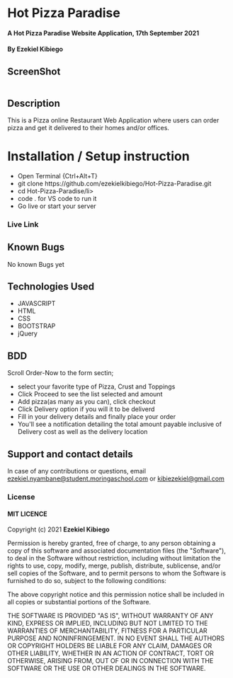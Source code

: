 # Hot Pizza Paradise
#### A Hot Pizza Paradise Website Application, 17th September 2021
#### By **Ezekiel Kibiego**

## ScreenShot
<img src="">

## Description
This is a Pizza online Restaurant Web Application where users can order pizza and get it delivered to their homes and/or offices.

# Installation / Setup instruction

<ul>
<li>Open Terminal {Ctrl+Alt+T}</li>
<li>git clone https://github.com/ezekielkibiego/Hot-Pizza-Paradise.git</li>
<li>cd Hot-Pizza-Paradise/li>
<li>code . for VS code to run it</li>
<li>Go live or start your server</li>
</ul>

### Live Link

<a></a>

## Known Bugs

No known Bugs yet

## Technologies Used

<ul>
<li>JAVASCRIPT</li>
<li>HTML</li>
<li>CSS</li>
<li>BOOTSTRAP</li>
<li>jQuery</li>
</ul>

## BDD
Scroll Order-Now to the form sectin;

<ul>
<li>select your favorite type of Pizza, Crust and Toppings</li>
<li>Click Proceed to see the list selected and amount </li>
<li>Add pizza(as many as you can), click checkout</li>
<li>Click Delivery option if you will it to be deliverd</li>
<li>Fill in your delivery details and finally place your order</li>
<li>You'll see a notification detailing the total amount payable inclusive of Delivery cost as well as the delivery location</li>
</ul>

## Support and contact details
In case of any contributions or questions, email ezekiel.nyambane@student.moringaschool.com or kibiezekiel@gmail.com

### License

 #### MIT LICENCE

Copyright (c) 2021 **Ezekiel Kibiego**


Permission is hereby granted, free of charge, to any person obtaining a copy
of this software and associated documentation files (the "Software"), to deal
in the Software without restriction, including without limitation the rights
to use, copy, modify, merge, publish, distribute, sublicense, and/or sell
copies of the Software, and to permit persons to whom the Software is
furnished to do so, subject to the following conditions:

The above copyright notice and this permission notice shall be included in all
copies or substantial portions of the Software.

THE SOFTWARE IS PROVIDED "AS IS", WITHOUT WARRANTY OF ANY KIND, EXPRESS OR
IMPLIED, INCLUDING BUT NOT LIMITED TO THE WARRANTIES OF MERCHANTABILITY,
FITNESS FOR A PARTICULAR PURPOSE AND NONINFRINGEMENT. IN NO EVENT SHALL THE
AUTHORS OR COPYRIGHT HOLDERS BE LIABLE FOR ANY CLAIM, DAMAGES OR OTHER
LIABILITY, WHETHER IN AN ACTION OF CONTRACT, TORT OR OTHERWISE, ARISING FROM,
OUT OF OR IN CONNECTION WITH THE SOFTWARE OR THE USE OR OTHER DEALINGS IN THE
SOFTWARE.
  
